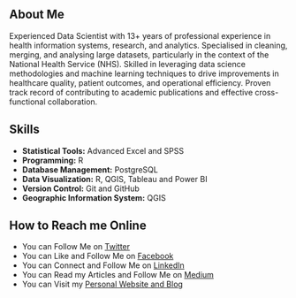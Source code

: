 ## About Me

Experienced Data Scientist with 13+ years of professional experience in health information systems, research, and analytics. Specialised in cleaning, merging, and analysing large datasets, particularly in the context of the National Health Service (NHS). Skilled in leveraging data science methodologies and machine learning techniques to drive improvements in healthcare quality, patient outcomes, and operational efficiency. Proven track record of contributing to academic publications and effective cross-functional collaboration.

## Skills

- **Statistical Tools:** Advanced Excel and SPSS
- **Programming:** R
- **Database Management:** PostgreSQL
- **Data Visualization:** R, QGIS, Tableau and Power BI
- **Version Control:** Git and GitHub
- **Geographic Information System:** QGIS

## How to Reach me Online

- You can Follow Me on [Twitter](https://twitter.com/LinusChirchir)
- You can Like and Follow Me on [Facebook](https://www.facebook.com/ChirchirLinus1)
- You can Connect and Follow Me on [LinkedIn](https://www.linkedin.com/in/linuschirchir)
- You can Read my Articles and Follow Me on [Medium](https://linuschirchir.medium.com/)
- You can Visit my [Personal Website and Blog](https://linuschirchir.com/)

<!--
**linuschirchir/linuschirchir** is a ✨ _special_ ✨ repository because its `README.md` (this file) appears on your GitHub profile.

Here are some ideas to get you started:

- 🔭 I’m currently working on ...
- 🌱 I’m currently learning ...
- 👯 I’m looking to collaborate on ...
- 🤔 I’m looking for help with ...
- 💬 Ask me about ...
- 📫 How to reach me: ...
- 😄 Pronouns: ...
- ⚡ Fun fact: ...
-->
